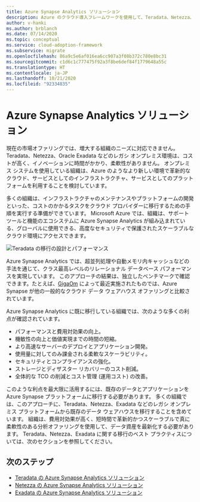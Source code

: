 ```yaml
---
title: Azure Synapse Analytics ソリューション
description: Azure のクラウド導入フレームワークを使用して、Teradata、Netezza、Exadata を使用した分析ソリューションについて学習します。
author: v-hanki
ms.author: brblanch
ms.date: 07/14/2020
ms.topic: conceptual
ms.service: cloud-adoption-framework
ms.subservice: migrate
ms.openlocfilehash: 86a9c5e6af016ea6cc907a3f08b372c780e8bc31
ms.sourcegitcommit: c1d6c1c777475f92a3f8be6def84f1779648a55c
ms.translationtype: HT
ms.contentlocale: ja-JP
ms.lasthandoff: 10/21/2020
ms.locfileid: "92334835"
---
```

<!-- cSpell:ignore Giga -->

# <a name="azure-synapse-analytics-solutions"></a>Azure Synapse Analytics ソリューション

現在の市場オファリングでは、増大する組織のニーズに対応できません。 Teradata、Netezza、Oracle Exadata などのレガシ オンプレミス環境は、コストが高く、イノベーションに時間がかかり、柔軟性がありません。 オンプレミス システムを使用している組織は、Azure のようなより新しい環境で革新的なクラウド、サービスとしてのインフラストラクチャ、サービスとしてのプラットフォームを利用することを検討しています。

多くの組織は、インフラストラクチャのメンテナンスやプラットフォームの開発といった、コストのかかるタスクをクラウド プロバイダーに移行するための手順を実行する準備ができています。 Microsoft Azure では、組織は、サポート ツールと機能のエコシステムに Azure Synapse Analytics が組み込まれている、グローバルに使用できる、高度なセキュリティで保護されたスケーラブルなクラウド環境にアクセスできます。

![Teradata の移行の設計とパフォーマンス](../../../_images/analytics/analytics-solutions-overview.png)

Azure Synapse Analytics では、超並列処理や自動メモリ内キャッシュなどの手法を通じて、クラス最高レベルのリレーショナル データベース パフォーマンスを実現しています。 このアプローチの結果は、独立したベンチマークで確認できます。たとえば、[GigaOm](https://gigaom.com) によって最近実施されたものでは、Azure Synapse が他の一般的なクラウド データ ウェアハウス オファリングと比較されています。

Azure Synapse Analytics に既に移行している組織では、次のような多くの利点が確認されています。

- パフォーマンスと費用対効果の向上。
- 機敏性の向上と価値実現までの時間の短縮。
- より高速なサーバーのデプロイとアプリケーション開発。
- 使用量に対してのみ課金される柔軟なスケーラビリティ。
- セキュリティとコンプライアンスの強化。
- ストレージとディザスター リカバリーのコスト削減。
- 全体的な TCO の削減とコスト管理 (運用コスト) の改善。

このような利点を最大限に活用するには、既存のデータとアプリケーションを Azure Synapse プラットフォームに移行する必要があります。 多くの組織では、このアプローチに、Teradata、Netezza、Exadata などのレガシ オンプレミス プラットフォームから既存のデータ ウェアハウスを移行することを含めています。 組織は、費用対効果が高く、短時間で革新的かつスケーラブルで真に柔軟性のある分析オファリングを使用して、データ資産を最新化する必要があります。 Teradata、Netezza、Exadata に関する移行のベスト プラクティスについては、次のセクションを参照してください。

## <a name="next-steps"></a>次のステップ

- [Teradata の Azure Synapse Analytics ソリューション](./analytics-solutions-teradata.md)
- [Netezza の Azure Synapse Analytics ソリューション](./analytics-solutions-netezza.md)
- [Exadata の Azure Synapse Analytics ソリューション](./analytics-solutions-exadata.md)
